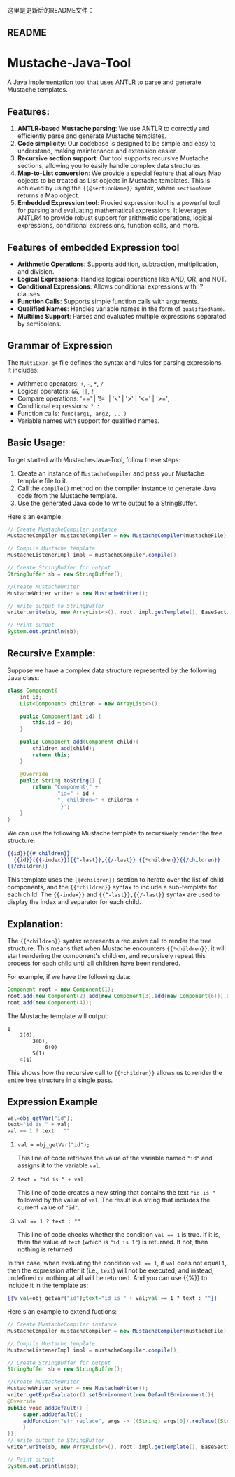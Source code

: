 这里是更新后的README文件：

README
--------

# Mustache-Java-Tool

A Java implementation tool that uses ANTLR to parse and generate Mustache templates.

## Features:

1. **ANTLR-based Mustache parsing**: We use ANTLR to correctly and efficiently parse and generate Mustache templates.
2. **Code simplicity**: Our codebase is designed to be simple and easy to understand, making maintenance and extension easier.
3. **Recursive section support**: Our tool supports recursive Mustache sections, allowing you to easily handle complex data structures.
4. **Map-to-List conversion**: We provide a special feature that allows Map objects to be treated as List objects in Mustache templates. This is achieved by using the `{{@sectionName}}` syntax, where `sectionName` returns a Map object.
5. **Embedded Expression tool**: Provied expression tool is a powerful tool for parsing and evaluating mathematical expressions. It leverages ANTLR4 to provide robust support for arithmetic operations, logical expressions, conditional expressions, function calls, and more. 

## Features of embedded Expression tool

- **Arithmetic Operations**: Supports addition, subtraction, multiplication, and division.
- **Logical Expressions**: Handles logical operations like AND, OR, and NOT.
- **Conditional Expressions**: Allows conditional expressions with '?' clauses.
- **Function Calls**: Supports simple function calls with arguments.
- **Qualified Names**: Handles variable names in the form of `qualifiedName`.
- **Multiline Support**: Parses and evaluates multiple expressions separated by semicolons.

## Grammar of Expression

The `MultiExpr.g4` file defines the syntax and rules for parsing expressions. It includes:

- Arithmetic operators: `+`, `-`, `*`, `/`
- Logical operators: `&&`, `||`, `!`
- Compare operations: '==' | '!=' | '<' | '>' | '<=' | '>=';
- Conditional expressions: `? :`
- Function calls: `func(arg1, arg2, ...)`
- Variable names with support for qualified names.

## Basic Usage:

To get started with Mustache-Java-Tool, follow these steps:

1. Create an instance of `MustacheCompiler` and pass your Mustache template file to it.
2. Call the `compile()` method on the compiler instance to generate Java code from the Mustache template.
3. Use the generated Java code to write output to a StringBuffer.

Here's an example:
```java
// Create MustacheCompiler instance
MustacheCompiler mustacheCompiler = new MustacheCompiler(mustacheFile);

// Compile Mustache template
MustacheListenerImpl impl = mustacheCompiler.compile();

// Create StringBuffer for output
StringBuffer sb = new StringBuffer();

//Create MustacheWriter
MustacheWriter writer = new MustacheWriter();

// Write output to StringBuffer
writer.write(sb, new ArrayList<>(), root, impl.getTemplate(), BaseSection.SectionType.Normal);

// Print output
System.out.println(sb);
```

## Recursive Example:

Suppose we have a complex data structure represented by the following Java class:
```java
class Component{
    int id;
    List<Component> children = new ArrayList<>();

    public Component(int id) {
        this.id = id;
    }

    public Component add(Component child){
        children.add(child);
        return this;
    }

    @Override
    public String toString() {
        return "Component{" +
                "id=" + id +
                ", children=" + children +
                '}';
    }
}
```
We can use the following Mustache template to recursively render the tree structure:
```mustache
{{id}}{{# children}}
  {{id}}({{-index}}){{^-last}},{{/-last}} {{*children}}{{/children}}
{{/children}}
```
This template uses the `{{#children}}` section to iterate over the list of child components, and the `{{*children}}` syntax to include a sub-template for each child. The `{{-index}}` and `{{^-last}},{{/-last}}` syntax are used to display the index and separator for each child.

## Explanation:

The `{{*children}}` syntax represents a recursive call to render the tree structure. This means that when Mustache encounters `{{*children}}`, it will start rendering the component's children, and recursively repeat this process for each child until all children have been rendered.

For example, if we have the following data:
```java
Component root = new Component(1);
root.add(new Component(2).add(new Component(3).add(new Component(6))).add(new Component(5)));
root.add(new Component(4));
```
The Mustache template will output:
```
1
    2(0), 
	    3(0), 
		    6(0) 
	    5(1) 
    4(1)
```
This shows how the recursive call to `{{*children}}` allows us to render the entire tree structure in a single pass.

## Expression Example
```javascript
val=obj_getVar("id");
text="id is " + val;
val == 1 ? text : ""
```
1. `val = obj_getVar("id");`

   This line of code retrieves the value of the variable named `"id"` and assigns it to the variable `val`.

2. `text = "id is " + val;`

   This line of code creates a new string that contains the text `"id is "` followed by the value of `val`. The result is a string that includes the current value of `"id"`.

3. `val == 1 ? text : ""`

   This line of code checks whether the condition `val == 1` is true. If it is, then the value of `text` (which is `"id is 1"`) is returned. If not, then nothing is returned.

In this case, when evaluating the condition `val == 1`, if `val` does not equal `1`, then the expression after it (i.e., `text`) will not be executed, and instead, undefined or nothing at all will be returned.
And you can use {{%}} to include it in the template as:
```mustache
{{% val=obj_getVar("id");text="id is " + val;val == 1 ? text : ""}}
```
Here's an example to extend fuctions:
```java
// Create MustacheCompiler instance
MustacheCompiler mustacheCompiler = new MustacheCompiler(mustacheFile);

// Compile Mustache template
MustacheListenerImpl impl = mustacheCompiler.compile();

// Create StringBuffer for output
StringBuffer sb = new StringBuffer();

//Create MustacheWriter
MustacheWriter writer = new MustacheWriter();
writer.getExprEvaluator().setEnvironment(new DefaultEnvironment(){
@Override
public void addDefault() {
     super.addDefault();
     addFunction("str_replace", args -> ((String) args[0]).replace((String) args[1], (String)args[2]));
     }
});
// Write output to StringBuffer
writer.write(sb, new ArrayList<>(), root, impl.getTemplate(), BaseSection.SectionType.Normal);

// Print output
System.out.println(sb);
```
